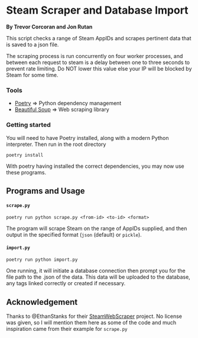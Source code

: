 # Steam Scraper and Database Import

**By Trevor Corcoran and Jon Rutan**

This script checks a range of Steam AppIDs and scrapes pertinent data that is saved to a json file.

The scraping process is run concurrently on four worker processes, and between each request to steam is
a delay between one to three seconds to prevent rate limiting. Do NOT lower this value else your
IP will be blocked by Steam for some time.

### Tools

* [Poetry](https://python-poetry.org/) => Python dependency management
* [Beautiful Soup](http://www.crummy.com/software/BeautifulSoup/) => Web scraping library

### Getting started

You will need to have Poetry installed, along with a modern Python interpreter. Then run in the root directory

`poetry install`

With poetry having installed the correct dependencies, you may now use these programs.

## Programs and Usage

#### `scrape.py`

`poetry run python scrape.py <from-id> <to-id> <format>`

The program will scrape Steam on the range of AppIDs supplied, and then output in the specified format (`json` (default) or `pickle`).

#### `import.py`

`poetry run python import.py`

One running, it will initiate a database connection then prompt you for the file path to the .json of the data.
This data will be uploaded to the database, any tags linked correctly or created if necessary.

## Acknowledgement

Thanks to @EthanStanks for their [SteamWebScraper](https://github.com/EthanStanks/SteamWebScraper/) project. No license was given,
so I will mention them here as some of the code and much inspiration came from their example for `scrape.py`
